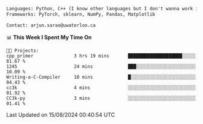 ```txt
Languages: Python, C++ (I know other languages but I don't wanna work in em)
Frameworks: PyTorch, sklearn, NumPy, Pandas, Matplotlib

Contact: arjun.sarao@uwaterloo.ca
```

<!--START_SECTION:waka-->
📊 **This Week I Spent My Time On** 

```text
🐱‍💻 Projects: 
cpp_primer               3 hrs 19 mins       ████████████████████░░░░░   81.67 % 
1245                     24 mins             ███░░░░░░░░░░░░░░░░░░░░░░   10.09 % 
Writing-a-C-Compiler     10 mins             █░░░░░░░░░░░░░░░░░░░░░░░░   04.43 % 
cc3k                     4 mins              ░░░░░░░░░░░░░░░░░░░░░░░░░   01.92 % 
CC3k-py                  3 mins              ░░░░░░░░░░░░░░░░░░░░░░░░░   01.41 % 
```


 Last Updated on 15/08/2024 00:40:54 UTC
<!--END_SECTION:waka-->
